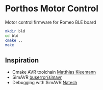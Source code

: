 # Porthos Motor Control

Motor control firmware for Romeo BLE board

```bash
mkdir bld
cd bld
cmake ..
make
```

## Inspiration

* Cmake AVR toolchain [Matthias Kleemann](https://github.com/mkleemann/cmake-avr)
* SimAVR [buserror/simavr](https://github.com/buserror/simavr)
* Debugging with SimAVR [Natesh](https://nnarain.github.io/2016/04/09/Debugging-with-SimAVR.html)

